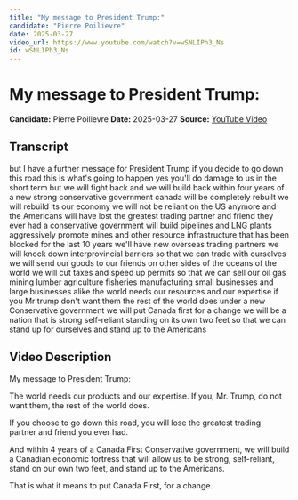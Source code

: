 ```yaml
---
title: "My message to President Trump:"
candidate: "Pierre Poilievre"
date: 2025-03-27
video_url: https://www.youtube.com/watch?v=wSNLIPh3_Ns
id: wSNLIPh3_Ns
---
```


# My message to President Trump:

**Candidate:** Pierre Poilievre
**Date:** 2025-03-27
**Source:** [YouTube Video](https://www.youtube.com/watch?v=wSNLIPh3_Ns)

## Transcript

but I have a further message for President Trump if you decide to go down this road this is what's going to happen yes you'll do damage to us in the short term but we will fight back and we will build back within four years of a new strong conservative government canada will be completely rebuilt we will rebuild its our economy we will not be reliant on the US anymore and the Americans will have lost the greatest trading partner and friend they ever had a conservative government will build pipelines and LNG plants aggressively promote mines and other resource infrastructure that has been blocked for the last 10 years we'll have new overseas trading partners we will knock down interprovincial barriers so that we can trade with ourselves we will send our goods to our friends on other sides of the oceans of the world we will cut taxes and speed up permits so that we can sell our oil gas mining lumber agriculture fisheries manufacturing small businesses and large businesses alike the world needs our resources and our expertise if you Mr trump don't want them the rest of the world does under a new Conservative government we will put Canada first for a change we will be a nation that is strong self-reliant standing on its own two feet so that we can stand up for ourselves and stand up to the Americans

## Video Description

My message to President Trump:

The world needs our products and our expertise. If you, Mr. Trump, do not want them, the rest of the world does. 

If you choose to go down this road, you will lose the greatest trading partner and friend you ever had.

And within 4 years of a Canada First Conservative government, we will build a Canadian economic fortress that will allow us to be strong, self-reliant, stand on our own two feet, and stand up to the Americans.

That is what it means to put Canada First, for a change.